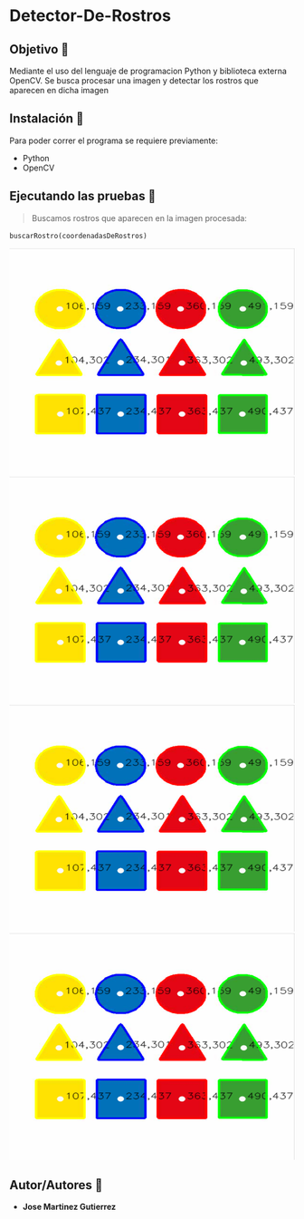 # Detector-De-Rostros

## Objetivo :dart:
Mediante el uso del lenguaje de programacion Python y biblioteca externa OpenCV. Se busca procesar una imagen y detectar los rostros que aparecen en dicha imagen

## Instalación :wrench:
Para poder correr el programa se requiere previamente:
* Python
* OpenCV

## Ejecutando las pruebas :memo:
> Buscamos rostros que aparecen en la imagen procesada: 
```python
buscarRostro(coordenadasDeRostros)
```
<img height="400px" width="600px" scale="50%" src="https://github.com/martinez022jose/Centro-De-Objetos/blob/master/ScreenShotsReadMe/CoordenadaDeFiguras.PNG"/>

<img height="400px" width="600px" scale="50%" src="https://github.com/martinez022jose/Centro-De-Objetos/blob/master/ScreenShotsReadMe/CoordenadaDeFiguras.PNG"/>

<img height="400px" width="600px" scale="50%" src="https://github.com/martinez022jose/Centro-De-Objetos/blob/master/ScreenShotsReadMe/CoordenadaDeFiguras.PNG"/>

<img height="400px" width="600px" scale="50%" src="https://github.com/martinez022jose/Centro-De-Objetos/blob/master/ScreenShotsReadMe/CoordenadaDeFiguras.PNG"/>



## Autor/Autores :pushpin:
* **Jose Martinez Gutierrez**
